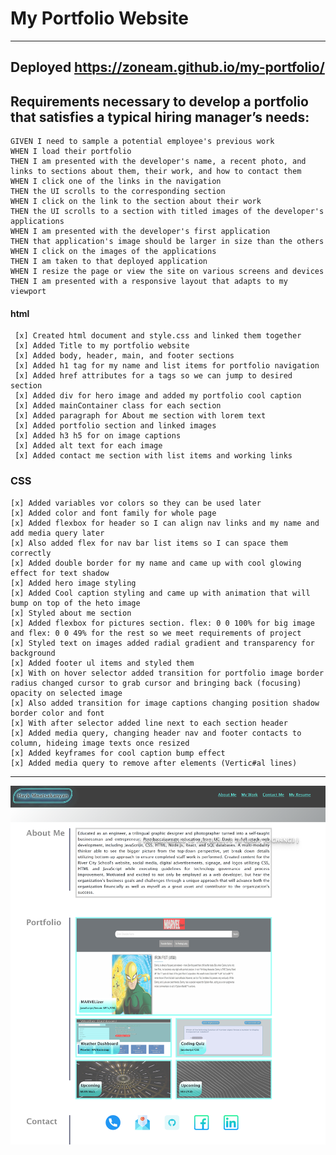 # My Portfolio Website

---

## Deployed https://zoneam.github.io/my-portfolio/

## Requirements necessary to develop a portfolio that satisfies a typical hiring manager’s needs:

```
GIVEN I need to sample a potential employee's previous work
WHEN I load their portfolio
THEN I am presented with the developer's name, a recent photo, and links to sections about them, their work, and how to contact them
WHEN I click one of the links in the navigation
THEN the UI scrolls to the corresponding section
WHEN I click on the link to the section about their work
THEN the UI scrolls to a section with titled images of the developer's applications
WHEN I am presented with the developer's first application
THEN that application's image should be larger in size than the others
WHEN I click on the images of the applications
THEN I am taken to that deployed application
WHEN I resize the page or view the site on various screens and devices
THEN I am presented with a responsive layout that adapts to my viewport
```

#### html

     [x] Created html document and style.css and linked them together
     [x] Added Title to my portfolio website
     [x] Added body, header, main, and footer sections
     [x] Added h1 tag for my name and list items for portfolio navigation
     [x] Added href attributes for a tags so we can jump to desired section
     [x] Added div for hero image and added my portfolio cool caption
     [x] Added mainContainer class for each section
     [x] Added paragraph for About me section with lorem text
     [x] Added portfolio section and linked images
     [x] Added h3 h5 for on image captions
     [x] Added alt text for each image
     [x] Added contact me section with list items and working links

### CSS

    [x] Added variables vor colors so they can be used later
    [x] Added color and font family for whole page
    [x] Added flexbox for header so I can align nav links and my name and add media query later
    [x] Also added flex for nav bar list items so I can space them correctly
    [x] Added double border for my name and came up with cool glowing effect for text shadow
    [x] Added hero image styling
    [x] Added Cool caption styling and came up with animation that will bump on top of the heto image
    [x] Styled about me section
    [x] Added flexbox for pictures section. flex: 0 0 100% for big image and flex: 0 0 49% for the rest so we meet requirements of project
    [x] Styled text on images added radial gradient and transparency for background
    [x] Added footer ul items and styled them
    [x] With on hover selector added transition for portfolio image border radius changed cursor to grab cursor and bringing back (focusing) opacity on selected image
    [x] Also added transition for image captions changing position shadow border color and font
    [x] With after selector added line next to each section header
    [x] Added media query, changing header nav and footer contacts to column, hideing image texts once resized
    [x] Added keyframes for cool caption bump effect
    [x] Added media query to remove after elements (Vertic#al lines)

---

![My Portfolio Page Screenshot](./Assets/screencapture.png)
